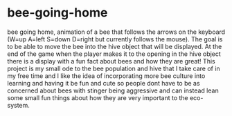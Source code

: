 # bee-going-home
bee going home, animation of a bee that follows the arrows on the keyboard (W=up A=left S=down D=right but currently follows the mouse). The goal is to be able to move the bee into the hive object that will be displayed. At the end of the game when the player makes it to the opening in the hive object there is a display with a fun fact about bees and how they are great! This project is my small ode to the bee population and hive that I take care of in my free time and I like the idea of incorporating more bee culture into learning and having it be fun and cute so people dont have to be as concerned about bees with stinger being aggressive and can instead lean some small fun things about how they are very important to the eco-system.
